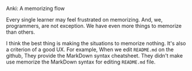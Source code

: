 Anki: A memorizing flow

Every single learner may feel frustrated on memorizing.
And, we, programmers, are not exception. We have even more things to memorize than others.

I think the best thing is making the situations to memorize nothing.
It's also a criterion of a good UX. For example, When we edit `README.md` on the github,
They provide the MarkDown syntax cheatsheet.
They didn't make use memorize the MarkDown syntax for editing `README.md` file.

